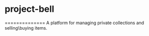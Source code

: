 # project-bell
==============
A platform for managing private collections and selling\buying items. 
